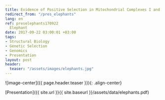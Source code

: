 ```yaml
---
title: Evidence of Positive Selection in Mitochondrial Complexes I and V of the African
redirect_from: "/pres_elephants"
lang: en
ref: preselephants170922
  Elephant
date: 2017-09-22 03:00:01 +03:00
tags:
- Structural Biology
- Genetic Selection
- Genomics
- Presentation
layout: post
header:
  teaser: "/assets/images/elephants.jpg"
---
```


![image-center]({{ page.header.teaser }}){: .align-center}

[Presentation]({{ site.url }}{{ site.baseurl }}/assets/data/elephants.pdf)
